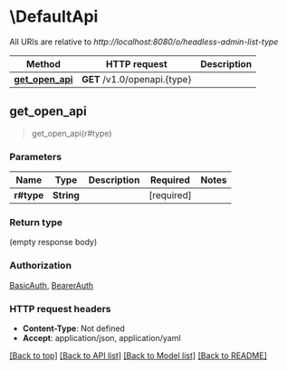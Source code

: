 # \DefaultApi

All URIs are relative to *http://localhost:8080/o/headless-admin-list-type*

Method | HTTP request | Description
------------- | ------------- | -------------
[**get_open_api**](DefaultApi.md#get_open_api) | **GET** /v1.0/openapi.{type} | 



## get_open_api

> get_open_api(r#type)


### Parameters


Name | Type | Description  | Required | Notes
------------- | ------------- | ------------- | ------------- | -------------
**r#type** | **String** |  | [required] |

### Return type

 (empty response body)

### Authorization

[BasicAuth](../README.md#BasicAuth), [BearerAuth](../README.md#BearerAuth)

### HTTP request headers

- **Content-Type**: Not defined
- **Accept**: application/json, application/yaml

[[Back to top]](#) [[Back to API list]](../README.md#documentation-for-api-endpoints) [[Back to Model list]](../README.md#documentation-for-models) [[Back to README]](../README.md)

